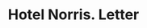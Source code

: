 ---
doi: 10.7916/D8WW8VQV
date_other: '1911'
date_other_textual: '1911'
form: correspondence
genre:
- Letters (correspondence)
name:
- Hotel Norris
object_in_context_url: https://biggert.cul.columbia.edu/items/view/ave_biggert_00479
subject_hierarchical_geographic:
- Brockton, Massachusetts, United States
subject_name:
- Hotel Norris
title: Hotel Norris. Letter
sort_title: Hotel Norris. Letter
call_number: ave_biggert_00479
coordinates:
- 42.083333333333336,-71.01888888888888
pid: ave_biggert_00479
identifiers: ave_biggert_00479
permalink: /biggert/ave_biggert_00479/
layout: iiif-image-page
---